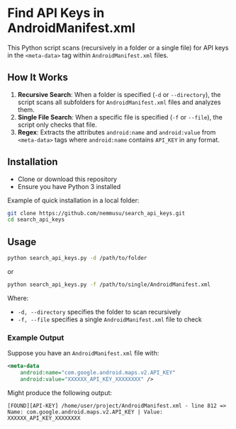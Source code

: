 
# Find API Keys in AndroidManifest.xml

This Python script scans (recursively in a folder or a single file) for API keys in the `<meta-data>` tag within `AndroidManifest.xml` files.

## How It Works

1. **Recursive Search**: When a folder is specified (`-d` or `--directory`), the script scans all subfolders for `AndroidManifest.xml` files and analyzes them.
2. **Single File Search**: When a specific file is specified (`-f` or `--file`), the script only checks that file.
3. **Regex**: Extracts the attributes `android:name` and `android:value` from `<meta-data>` tags where `android:name` contains `API_KEY` in any format.

## Installation

- Clone or download this repository
- Ensure you have Python 3 installed

Example of quick installation in a local folder:

```bash
git clone https://github.com/nemmusu/search_api_keys.git
cd search_api_keys
```

## Usage

```bash
python search_api_keys.py -d /path/to/folder
```

or

```bash
python search_api_keys.py -f /path/to/single/AndroidManifest.xml
```

Where:
- `-d, --directory` specifies the folder to scan recursively
- `-f, --file` specifies a single `AndroidManifest.xml` file to check

### Example Output

Suppose you have an `AndroidManifest.xml` file with:
```xml
<meta-data
    android:name="com.google.android.maps.v2.API_KEY"
    android:value="XXXXXX_API_KEY_XXXXXXXX" />
```

Might produce the following output:
```
[FOUND][API-KEY] /home/user/project/AndroidManifest.xml - line 812 => Name: com.google.android.maps.v2.API_KEY | Value: XXXXXX_API_KEY_XXXXXXXX
```


